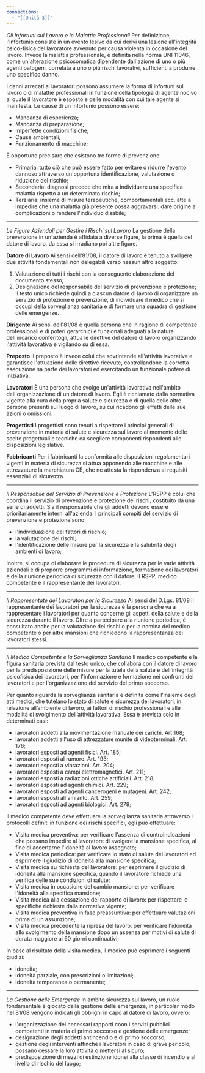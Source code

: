 ```yaml
---
connections:
  - "[[Unità 3]]"
---
```


*Gli Infortuni sul Lavoro e le Malattie Professionali*
Per definizione, l'infortunio consiste in un evento lesivo da cui derivi una lesione all'integrità psico-fisica del lavoratore avvenuto per causa violenta in occasione del lavoro. Invece la malattia professionale, è definita nella norma UNI 11046, come un'alterazione psicosomatica dipendente dall'azione di uno o più agenti patogeni, correlata a uno o più rischi lavorativi, sufficienti a produrre uno specifico danno.

I danni arrecati ai lavoratori possono assumere la forma di infortuni sul lavoro o di malattie professionali in funzione della tipologia di agente nocivo al quale il lavoratore è esposto e delle modalità con cui tale agente si manifesta. Le cause di un infortunio possono essere:
- Mancanza di esperienza;
- Mancanza di preparazione;
- Imperfette condizioni fisiche;
- Cause ambientali;
- Funzionamento di macchine;

È  opportuno precisare che esistono tre forme di prevenzione: 
- Primaria: tutto ciò che può essere fatto per evitare o ridurre l'evento dannoso attraverso un'opportuna identificazione, valutazione o riduzione del rischio;
- Secondaria: diagnosi precoce che mira a individuare una specifica malattia rispetto a un determinato rischio;
- Terziaria: insieme di misure terapeutiche, comportamentali ecc. atte a impedire che una malattia già presente possa aggravarsi. dare origine a complicazioni o rendere l'individuo disabile;

---

*Le Figure Aziendali per Gestire i Rischi sul Lavoro*
La gestione della prevenzione in un'azienda è affidata a diverse figure, la prima è quella del datore di lavoro, da essa si irradiano poi altre figure.

**Datore di Lavoro**
Ai sensi dell'81/08, il datore di lavoro è tenuto a svolgere due attività fondamentali non delegabili verso nessun altro soggetto:
1. Valutazione di tutti i rischi con la conseguente elaborazione del documento stesso;
2. Designazione del responsabile del servizio di prevenzione e protezione;
Il testo unico richiede quindi a ciascun datore di lavoro di organizzare un servizio di protezione e prevenzione, di individuare il medico che si occupi della sorveglianza sanitaria e di formare una squadra di gestione delle emergenze.

**Dirigente**
Ai sensi dell'81/08 è quella persona che in ragione di competenze professionali e di poteri gerarchici e funzionali adeguati alla natura dell'incarico conferitogli, attua le direttive del datore di lavoro organizzando l'attività lavorativa e vigilando su di essa.

**Preposto**
Il preposto è invece colui che sovrintende all'attività lavorativa e garantisce l'attuazione delle direttive ricevute, controllandone la corretta esecuzione sa parte dei lavoratori ed esercitando un funzionale potere di iniziativa. 

**Lavoratori**
È una persona che svolge un'attività lavorativa nell'ambito dell'organizzazione di un datore di lavoro. Egli è richiamato dalla normativa vigente alla cura della propria salute e sicurezza e di quella delle altre persone presenti sul luogo di lavoro, su cui ricadono gli effetti delle sue azioni o omissioni. 

**Progettisti**
I progettisti sono tenuti a rispettare i principi generali di prevenzione in materia di salute e sicurezza sul lavoro al momento delle scelte progettuali e tecniche ea scegliere componenti rispondenti alle disposizioni legislative.

**Fabbricanti**
Per i fabbricanti la conformità alle disposizioni regolamentari vigenti in materia di sicurezza si attua apponendo alle macchine e alle attrezzature la marchiatura CE, che ne attesta la rispondenza ai requisiti essenziali di sicurezza.

---

*Il Responsabile del Servizio di Prevenzione e Protezione*
L'RSPP è colui che coordina il servizio di prevenzione e protezione dei rischi, costituito da una serie di addetti. Sia il responsabile che gli addetti devono essere prioritariamente interni all'azienda. 
I principali compiti del servizio di prevenzione e protezione sono:
- l'individuazione dei fattori di rischio;
- la valutazione dei rischi;
- l'identificazione delle misure per la sicurezza e la salubrità degli ambienti di lavoro;

Inoltre, si occupa di elaborare le procedure di sicurezza per le varie attività aziendali e di proporre programmi di informazione, formazione dei lavoratori e della riunione periodica di sicurezza  con il datore, il RSPP, medico competente e il rappresentante dei lavoratori.

---

*Il Rappresentate dei Lavoratori per la Sicurezza*
Ai sensi del D.Lgs. 81/08 il rappresentante dei lavoratori per la sicurezza è la persona che va a rappresentare i lavoratori per quanto concerne gli aspetti della salute e della sicurezza durante il lavoro. Oltre a partecipare alla riunione periodica, è consultato anche per la valutazione dei rischi o per la nomina del medico competente o per altre mansioni che richiedono la rappresentanza dei lavoratori stessi.

---

*Il Medico Competente e la Sorveglianza Sanitaria*
Il medico competente è la figura sanitaria prevista dal testo unico, che collabora con il datore di lavoro per la predisposizione delle misure per la tutela della salute e dell'integrità psicofisica dei lavoratori, per l'informazione e formazione nei confronti dei lavoratori e per l'organizzazione del servizio del primo soccorso.

Per quanto riguarda la sorveglianza sanitaria è definita come l’insieme degli atti medici, che tutelano lo stato di salute e sicurezza dei lavoratori, in relazione all’ambiente di lavoro, ai fattori di rischio professionali e alle modalità di svolgimento dell’attività lavorativa. Essa è prevista solo in determinati casi:
- lavoratori addetti alla movimentazione manuale dei carichi. Art 168;
- lavoratori addetti all'uso di attrezzature munite di videoterminali. Art. 176;
- lavoratori esposti ad agenti fisici. Art. 185;
- lavoratori esposti al rumore. Art. 196;
- lavoratori esposti a vibrazioni. Art. 204;
- lavoratori esposti  a campi elettromagnetici. Art. 211;
- lavoratori esposti a radiazioni ottiche artificiali. Art. 218;
- lavoratori esposti  ad agenti chimici. Art. 229;
- lavoratori esposti ad agenti cancerogeni e mutageni. Art. 242;
- lavoratori esposti all'amianto. Art. 259;
- lavoratori esposti ad agenti biologici. Art. 279;

Il medico competente deve effettuare la sorveglianza sanitaria attraverso i protocolli definiti in funzione dei rischi specifici, egli può effettuare:
- Visita medica preventiva:  per verificare l'assenza di controindicazioni che possano impedire al lavoratore di svolgere la mansione specifica, al fine di accertarne l'idoneità al lavoro assegnato;
- Visita medica periodica: per verificare lo stato di salute dei lavoratori ed esprimere il giudizio di idoneità alla mansione specifica;
- Visita medica su richiesta del lavoratore: per esprimere il giudizio di idoneità alla mansione specifica, quando il lavoratore richiede una verifica delle sue condizioni di salute;
- Visita medica in occasione del cambio mansione: per verificare l'idoneità alla specifica mansione;
- Visita medica alla cessazione del rapporto di lavoro: per rispettare le specifiche richieste dalla normativa vigente;
- Visita medica preventiva in fase preassuntiva: per effettuare valutazioni prima di un assunzione;
- Visita medica precedente la ripresa del lavoro: per verificare l'idoneità allo svolgimento della mansione dopo un assenza per motivi di salute di durata maggiore ai 60 giorni continuativi;

In base al risultato della visita medica, il medico può esprimere i seguenti giudizi:
- idoneità;
- idoneità parziale, con prescrizioni o limitazioni;
- idoneità temporanea o permanente;

---

*La Gestione delle Emergenze*
In ambito sicurezza sul lavoro, un ruolo fondamentale è giocato dalla gestione delle emergenze, in particolar modo nel 81/08 vengono indicati gli obblighi in capo al datore di lavoro, ovvero:
- l'organizzazione dei necessari rapporti coon i servizi pubblici competenti in materia di primo soccorso e gestione delle emergenze;
- designazione degli addetti antincendio e di primo soccorso;
- gestione degli interventi affinché i lavoratori in caso di grave pericolo, possano cessare la loro attività o mettersi al sicuro;
- predisposizione di mezzi di estinzione idonei alla classe di incendio e al livello di rischio del luogo;